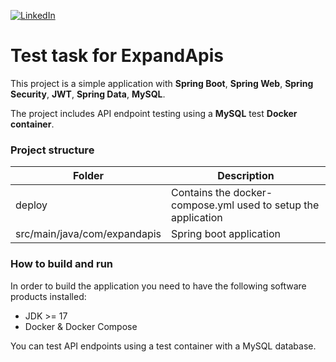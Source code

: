 [![LinkedIn](https://img.shields.io/badge/LinkedIn-0077B5?style=badge&logo=linkedin&logoColor=white)](http://linkedin.com/in/dmytro-trotsenko-97a6211a5)

# Test task for ExpandApis

This project is a simple application with **Spring Boot**, **Spring Web**, **Spring Security**, **JWT**, **Spring Data**, **MySQL**.

The project includes API endpoint testing using a **MySQL** test **Docker container**.

### Project structure


| Folder                       | Description                                                   |
|------------------------------|---------------------------------------------------------------|
| deploy                       | Contains the docker-compose.yml used to setup the application |
| src/main/java/com/expandapis | Spring boot application                                       |

### How to build and run

In order to build the application you need to have the following software products installed:
- JDK >= 17
- Docker & Docker Compose

You can test API endpoints using a test container with a MySQL database.
